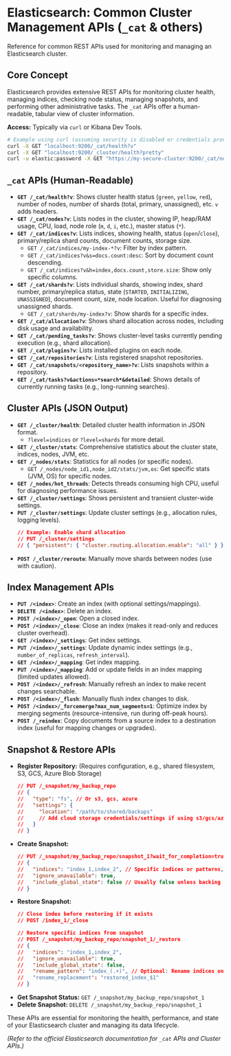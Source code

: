 # Elasticsearch: Common Cluster Management APIs (`_cat` & others)

Reference for common REST APIs used for monitoring and managing an Elasticsearch cluster.

## Core Concept

Elasticsearch provides extensive REST APIs for monitoring cluster health, managing indices, checking node status, managing snapshots, and performing other administrative tasks. The `_cat` APIs offer a human-readable, tabular view of cluster information.

**Access:** Typically via `curl` or Kibana Dev Tools.

```bash
# Example using curl (assuming security is disabled or credentials provided)
curl -X GET "localhost:9200/_cat/health?v"
curl -X GET "localhost:9200/_cluster/health?pretty"
curl -u elastic:password -X GET "https://my-secure-cluster:9200/_cat/nodes?v"
```

## `_cat` APIs (Human-Readable)

*   **`GET /_cat/health?v`**: Shows cluster health status (`green`, `yellow`, `red`), number of nodes, number of shards (total, primary, unassigned), etc. `v` adds headers.
*   **`GET /_cat/nodes?v`**: Lists nodes in the cluster, showing IP, heap/RAM usage, CPU, load, node role (`m`, `d`, `i`, etc.), master status (`*`).
*   **`GET /_cat/indices?v`**: Lists indices, showing health, status (`open`/`close`), primary/replica shard counts, document counts, storage size.
    *   `GET /_cat/indices/my-index-*?v`: Filter by index pattern.
    *   `GET /_cat/indices?v&s=docs.count:desc`: Sort by document count descending.
    *   `GET /_cat/indices?v&h=index,docs.count,store.size`: Show only specific columns.
*   **`GET /_cat/shards?v`**: Lists individual shards, showing index, shard number, primary/replica status, state (`STARTED`, `INITIALIZING`, `UNASSIGNED`), document count, size, node location. Useful for diagnosing unassigned shards.
    *   `GET /_cat/shards/my-index?v`: Show shards for a specific index.
*   **`GET /_cat/allocation?v`**: Shows shard allocation across nodes, including disk usage and availability.
*   **`GET /_cat/pending_tasks?v`**: Shows cluster-level tasks currently pending execution (e.g., shard allocation).
*   **`GET /_cat/plugins?v`**: Lists installed plugins on each node.
*   **`GET /_cat/repositories?v`**: Lists registered snapshot repositories.
*   **`GET /_cat/snapshots/<repository_name>?v`**: Lists snapshots within a repository.
*   **`GET /_cat/tasks?v&actions=*search*&detailed`**: Shows details of currently running tasks (e.g., long-running searches).

## Cluster APIs (JSON Output)

*   **`GET /_cluster/health`**: Detailed cluster health information in JSON format.
    *   `?level=indices` or `?level=shards` for more detail.
*   **`GET /_cluster/stats`**: Comprehensive statistics about the cluster state, indices, nodes, JVM, etc.
*   **`GET /_nodes/stats`**: Statistics for all nodes (or specific nodes).
    *   `GET /_nodes/node_id1,node_id2/stats/jvm,os`: Get specific stats (JVM, OS) for specific nodes.
*   **`GET /_nodes/hot_threads`**: Detects threads consuming high CPU, useful for diagnosing performance issues.
*   **`GET /_cluster/settings`**: Shows persistent and transient cluster-wide settings.
*   **`PUT /_cluster/settings`**: Update cluster settings (e.g., allocation rules, logging levels).
    ```json
    // Example: Enable shard allocation
    // PUT /_cluster/settings
    // { "persistent": { "cluster.routing.allocation.enable": "all" } }
    ```
*   **`POST /_cluster/reroute`**: Manually move shards between nodes (use with caution).

## Index Management APIs

*   **`PUT /<index>`**: Create an index (with optional settings/mappings).
*   **`DELETE /<index>`**: Delete an index.
*   **`POST /<index>/_open`**: Open a closed index.
*   **`POST /<index>/_close`**: Close an index (makes it read-only and reduces cluster overhead).
*   **`GET /<index>/_settings`**: Get index settings.
*   **`PUT /<index>/_settings`**: Update dynamic index settings (e.g., `number_of_replicas`, `refresh_interval`).
*   **`GET /<index>/_mapping`**: Get index mapping.
*   **`PUT /<index>/_mapping`**: Add or update fields in an index mapping (limited updates allowed).
*   **`POST /<index>/_refresh`**: Manually refresh an index to make recent changes searchable.
*   **`POST /<index>/_flush`**: Manually flush index changes to disk.
*   **`POST /<index>/_forcemerge?max_num_segments=1`**: Optimize index by merging segments (resource-intensive, run during off-peak hours).
*   **`POST /_reindex`**: Copy documents from a source index to a destination index (useful for mapping changes or upgrades).

## Snapshot & Restore APIs

*   **Register Repository:** (Requires configuration, e.g., shared filesystem, S3, GCS, Azure Blob Storage)
    ```json
    // PUT /_snapshot/my_backup_repo
    // {
    //   "type": "fs", // Or s3, gcs, azure
    //   "settings": {
    //     "location": "/path/to/shared/backups"
    //     // Add cloud storage credentials/settings if using s3/gcs/azure
    //   }
    // }
    ```
*   **Create Snapshot:**
    ```json
    // PUT /_snapshot/my_backup_repo/snapshot_1?wait_for_completion=true
    // {
    //   "indices": "index_1,index_2", // Specific indices or patterns, omit for all
    //   "ignore_unavailable": true,
    //   "include_global_state": false // Usually false unless backing up cluster state
    // }
    ```
*   **Restore Snapshot:**
    ```json
    // Close index before restoring if it exists
    // POST /index_1/_close

    // Restore specific indices from snapshot
    // POST /_snapshot/my_backup_repo/snapshot_1/_restore
    // {
    //   "indices": "index_1,index_2",
    //   "ignore_unavailable": true,
    //   "include_global_state": false,
    //   "rename_pattern": "index_(.+)", // Optional: Rename indices on restore
    //   "rename_replacement": "restored_index_$1"
    // }
    ```
*   **Get Snapshot Status:** `GET /_snapshot/my_backup_repo/snapshot_1`
*   **Delete Snapshot:** `DELETE /_snapshot/my_backup_repo/snapshot_1`

These APIs are essential for monitoring the health, performance, and state of your Elasticsearch cluster and managing its data lifecycle.

*(Refer to the official Elasticsearch documentation for `_cat` APIs and Cluster APIs.)*